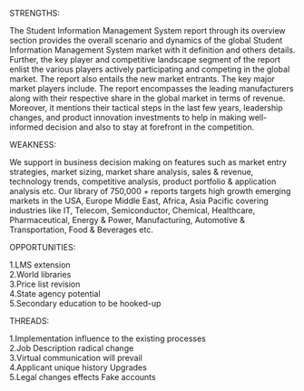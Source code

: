 STRENGTHS:

The Student Information Management System report through its overview section provides the overall scenario and dynamics of the global Student Information Management System market with it definition and others details. Further, the key player and competitive landscape segment of the report enlist the various players actively participating and competing in the global market. The report also entails the new market entrants. The key major market players include. The report encompasses the leading manufacturers along with their respective share in the global market in terms of revenue. Moreover, it mentions their tactical steps in the last few years, leadership changes, and product innovation investments to help in making well-informed decision and also to stay at forefront in the competition.





WEAKNESS:

We support in business decision making on features such as market entry strategies, market sizing, market share analysis, sales & revenue, technology trends, competitive analysis, product portfolio & application analysis etc. Our library of 750,000 + reports targets high growth emerging markets in the USA, Europe Middle East, Africa, Asia Pacific covering industries like IT, Telecom, Semiconductor, Chemical, Healthcare, Pharmaceutical, Energy & Power, Manufacturing, Automotive & Transportation, Food & Beverages etc.




OPPORTUNITIES:

1.LMS extension  
2.World libraries  
3.Price list revision  
4.State agency potential  
5.Secondary education to be hooked-up 




THREADS:

1.Implementation influence to the existing processes  
2.Job Description radical change  
3.Virtual communication will prevail  
4.Applicant unique history  Upgrades  
5.Legal changes effects  Fake accounts 
